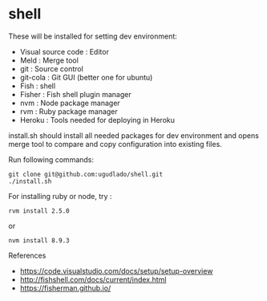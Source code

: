 # shell

These will be installed for setting dev environment:
* Visual source code : Editor
* Meld : Merge tool
* git : Source control
* git-cola : Git GUI (better one for ubuntu)
* Fish : shell
* Fisher : Fish shell plugin manager
* nvm : Node package manager
* rvm : Ruby package manager
* Heroku : Tools needed for deploying in Heroku


install.sh should install all needed packages for dev environment and opens merge tool to compare and copy configuration into existing files.

Run following commands:

```
git clone git@github.com:ugudlado/shell.git
./install.sh
```

For installing ruby or node, 
try :
```
rvm install 2.5.0
```
or
```
nvm install 8.9.3
```

References
* https://code.visualstudio.com/docs/setup/setup-overview
* http://fishshell.com/docs/current/index.html
* https://fisherman.github.io/
